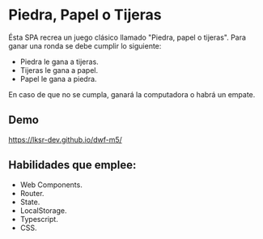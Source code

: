 # Piedra, Papel o Tijeras

Ésta SPA recrea un juego clásico llamado "Piedra, papel o tijeras". Para ganar una ronda se debe cumplir lo siguiente:

- Piedra le gana a tijeras.
- Tijeras le gana a papel.
- Papel le gana a piedra.

En caso de que no se cumpla, ganará la computadora o habrá un empate.

## Demo

https://lksr-dev.github.io/dwf-m5/

## Habilidades que emplee:

- Web Components.
- Router.
- State.
- LocalStorage.
- Typescript.
- CSS.
